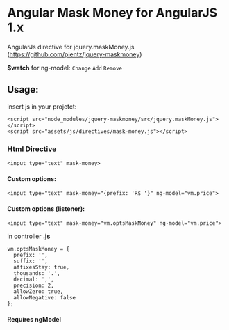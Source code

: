 # Angular Mask Money for AngularJS 1.x
AngularJs directive for jquery.maskMoney.js (https://github.com/plentz/jquery-maskmoney)

**$watch** for ng-model:
`Change`
`Add`
`Remove`

## Usage:
insert js in your projetct:
```
<script src="node_modules/jquery-maskmoney/src/jquery.maskMoney.js"></script> 
<script src="assets/js/directives/mask-money.js"></script>
```

### Html Directive
```<input type="text" mask-money>```

#### Custom options:
```<input type="text" mask-money="{prefix: 'R$ '}" ng-model="vm.price">```

#### Custom options (listener):
```<input type="text" mask-money="vm.optsMaskMoney" ng-model="vm.price">```

in controller **.js**
```
vm.optsMaskMoney = {
  prefix: '',
  suffix: '',
  affixesStay: true,
  thousands: '.',
  decimal: ',',
  precision: 2,
  allowZero: true,
  allowNegative: false
};
```

#### Requires **ngModel**

